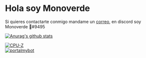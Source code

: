 # Hola soy Monoverde
Si quieres contactarte conmigo mandame un [correo](mailto:minecraftersov@gmail.com), en discord soy Monoverde 🎄#9495


[![Anurag's github stats](https://github-readme-stats.vercel.app/api?username=Monoverde888)](https://github.com/anuraghazra/github-readme-stats)  

[![CPU-Z](https://valid.x86.fr/cache/banner/ifug1s-6.png)](https://valid.x86.fr/ifug1s)   
[![portalmybot](https://portalmybot.com/assets/img/logo/portal-logo.png)](https://mybo.me/monoverde)

